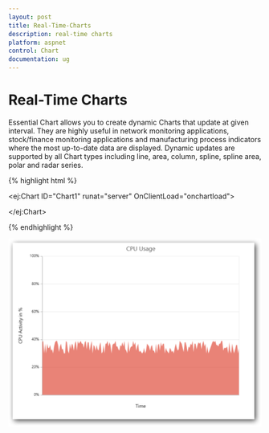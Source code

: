 ```yaml
---
layout: post
title: Real-Time-Charts
description: real-time charts
platform: aspnet
control: Chart
documentation: ug
---
```


# Real-Time Charts

Essential Chart allows you to create dynamic Charts that update at given interval. They are highly useful in network monitoring applications, stock/finance monitoring applications and manufacturing process indicators where the most up-to-date data are displayed. Dynamic updates are supported by all Chart types including line, area, column, spline, spline area, polar and radar series.

{% highlight html %}



<ej:Chart ID="Chart1" runat="server" OnClientLoad="onchartload">

</ej:Chart>

<script>

var chartobj;

         var intervalId;

         var count = 0;

         function OnRefresh() {



             if (chartobj.model.series[0].points.length > 200) {

                 chartobj.model.series[0].points.splice(0, 2);

                 count += 2;

             }

             AddPoint(chartobj.model.series[0], count);

             $("#Chart1").ejChart("redraw");

         }



         function onchartload(sender) {

             for (var i = 0; i < 20; i = i + 0.1) {

                 AddPoint(sender.model.series[0], 0);

             }

             chartobj = this;

             intervalId = window.setInterval(OnRefresh, 80);



         }





    function AddPoint(series, count) {

        if (series.points == undefined)

          series.points = [];

          series.points[series.points.length] =

               { x: series.points.length + count, y: getRandomNum(30, 40) };

         }



         function getRandomNum(lbound, ubound) {

             return (Math.floor(Math.random() * (ubound - lbound)) + lbound);

         }

</script>



{% endhighlight  %}



![C:/Users/ApoorvahR/Desktop/2.png](Real-Time-Charts_images/Real-Time-Charts_img1.png)



